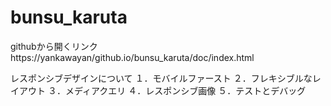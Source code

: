 # bunsu_karuta

githubから開くリンク
https://yankawayan/github.io/bunsu_karuta/doc/index.html

レスポンシブデザインについて
１．モバイルファースト
２．フレキシブルなレイアウト
３．メディアクエリ
４．レスポンシブ画像
５．テストとデバッグ
